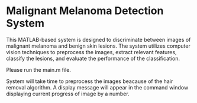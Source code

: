 # Malignant Melanoma Detection System

This MATLAB-based system is designed to discriminate between images of malignant melanoma and benign skin lesions. The system utilizes computer vision techniques to preprocess the images, extract relevant features, classify the lesions, and evaluate the performance of the classification.

Please run the main.m file.

System will take time to preprocess the images beacause of the hair removal algorithm.
A display message will appear in the command window displaying current progress of image by a number.

